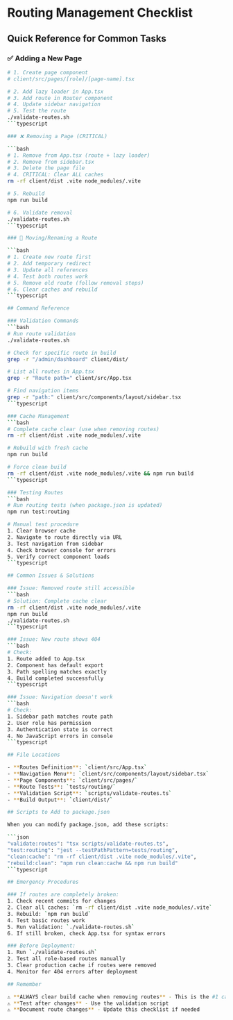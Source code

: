 # Routing Management Checklist

## Quick Reference for Common Tasks

### ✅ Adding a New Page

```bash
# 1. Create page component
# client/src/pages/[role]/[page-name].tsx

# 2. Add lazy loader in App.tsx
# 3. Add route in Router component
# 4. Update sidebar navigation
# 5. Test the route
./validate-routes.sh
```typescript

### ❌ Removing a Page (CRITICAL)

```bash
# 1. Remove from App.tsx (route + lazy loader)
# 2. Remove from sidebar.tsx
# 3. Delete the page file
# 4. CRITICAL: Clear ALL caches
rm -rf client/dist .vite node_modules/.vite

# 5. Rebuild
npm run build

# 6. Validate removal
./validate-routes.sh
```typescript

### 🔄 Moving/Renaming a Route

```bash
# 1. Create new route first
# 2. Add temporary redirect
# 3. Update all references
# 4. Test both routes work
# 5. Remove old route (follow removal steps)
# 6. Clear caches and rebuild
```typescript

## Command Reference

### Validation Commands
```bash
# Run route validation
./validate-routes.sh

# Check for specific route in build
grep -r "/admin/dashboard" client/dist/

# List all routes in App.tsx
grep -r "Route path=" client/src/App.tsx

# Find navigation items
grep -r "path:" client/src/components/layout/sidebar.tsx
```typescript

### Cache Management
```bash
# Complete cache clear (use when removing routes)
rm -rf client/dist .vite node_modules/.vite

# Rebuild with fresh cache
npm run build

# Force clean build
rm -rf client/dist .vite node_modules/.vite && npm run build
```typescript

### Testing Routes
```bash
# Run routing tests (when package.json is updated)
npm run test:routing

# Manual test procedure
1. Clear browser cache
2. Navigate to route directly via URL
3. Test navigation from sidebar
4. Check browser console for errors
5. Verify correct component loads
```typescript

## Common Issues & Solutions

### Issue: Removed route still accessible
```bash
# Solution: Complete cache clear
rm -rf client/dist .vite node_modules/.vite
npm run build
./validate-routes.sh
```typescript

### Issue: New route shows 404
```bash
# Check:
1. Route added to App.tsx
2. Component has default export
3. Path spelling matches exactly
4. Build completed successfully
```typescript

### Issue: Navigation doesn't work
```bash
# Check:
1. Sidebar path matches route path
2. User role has permission
3. Authentication state is correct
4. No JavaScript errors in console
```typescript

## File Locations

- **Routes Definition**: `client/src/App.tsx`
- **Navigation Menu**: `client/src/components/layout/sidebar.tsx`
- **Page Components**: `client/src/pages/`
- **Route Tests**: `tests/routing/`
- **Validation Script**: `scripts/validate-routes.ts`
- **Build Output**: `client/dist/`

## Scripts to Add to package.json

When you can modify package.json, add these scripts:

```json
"validate:routes": "tsx scripts/validate-routes.ts",
"test:routing": "jest --testPathPattern=tests/routing",
"clean:cache": "rm -rf client/dist .vite node_modules/.vite",
"rebuild:clean": "npm run clean:cache && npm run build"
```typescript

## Emergency Procedures

### If routes are completely broken:
1. Check recent commits for changes
2. Clear all caches: `rm -rf client/dist .vite node_modules/.vite`
3. Rebuild: `npm run build`
4. Test basic routes work
5. Run validation: `./validate-routes.sh`
6. If still broken, check App.tsx for syntax errors

### Before Deployment:
1. Run `./validate-routes.sh`
2. Test all role-based routes manually
3. Clear production cache if routes were removed
4. Monitor for 404 errors after deployment

## Remember

⚠️ **ALWAYS clear build cache when removing routes** - This is the #1 cause of routing issues
⚠️ **Test after changes** - Use the validation script
⚠️ **Document route changes** - Update this checklist if needed